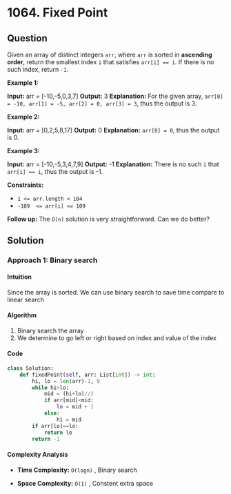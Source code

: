 # 1064. Fixed Point

## Question

Given an array of distinct integers  `arr`, where  `arr`  is sorted in  **ascending order**, return the smallest index  `i`  that satisfies  `arr[i] == i`. If there is no such index, return  `-1`.

**Example 1:**

**Input:** arr = [-10,-5,0,3,7]
**Output:** 3
**Explanation:** For the given array, `arr[0] = -10, arr[1] = -5, arr[2] = 0, arr[3] = 3`, thus the output is 3.

**Example 2:**

**Input:** arr = [0,2,5,8,17]
**Output:** 0
**Explanation:** `arr[0] = 0`, thus the output is 0.

**Example 3:**

**Input:** arr = [-10,-5,3,4,7,9]
**Output:** -1
**Explanation:** There is no such `i` that `arr[i] == i`, thus the output is -1.

**Constraints:**

- `1 <= arr.length < 104`
- `-109  <= arr[i] <= 109`

**Follow up:** The `O(n)` solution is very straightforward. Can we do better?

## Solution

### Approach 1: Binary search

#### Intuition

Since the array is sorted. We can use binary search to save time compare to linear search

#### Algorithm

1. Binary search the array
2. We determine to go left or right based on index and value of the index

#### Code

```python
class Solution:
    def fixedPoint(self, arr: List[int]) -> int:
        hi, lo = len(arr)-1, 0
        while hi>lo:
            mid = (hi+lo)//2
            if arr[mid]<mid:
                lo = mid + 1
            else:
                hi = mid
        if arr[lo]==lo:
            return lo
        return -1
```

#### Complexity Analysis

- **Time Complexity:**  `O(logn)` , Binary search

- **Space Complexity:**  `O(1)` , Constent extra space
